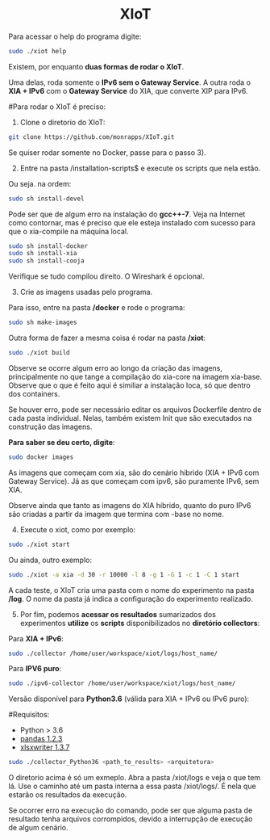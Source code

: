 <h1 align="center"> XIoT </h1>


Para acessar o help do programa digite:


```bash
sudo ./xiot help
```


Existem, por enquanto **duas formas de rodar o XIoT**.

Uma delas, roda somente o **IPv6 sem o Gateway Service**. A outra roda o **XIA + IPv6** com o **Gateway Service** do XIA, que converte XIP para IPv6.


#Para rodar o XIoT é preciso:

1) Clone o diretorio do XIoT:

```bash
git clone https://github.com/monrapps/XIoT.git
```

Se quiser rodar somente no Docker, passe para o passo 3).


2) Entre na pasta /installation-scripts$ e execute os scripts que nela estão.


Ou seja. na ordem:

```bash
sudo sh install-devel
```

Pode ser que de algum erro na instalação do **gcc++-7**. Veja na Internet como contornar, mas é preciso que ele esteja instalado com sucesso para que o xia-compile na máquina local. 


```bash
sudo sh install-docker	
sudo sh install-xia
sudo sh install-cooja
```


Verifique se tudo compilou direito. O Wireshark é opcional.


3) Crie as imagens usadas pelo programa.


Para isso, entre na pasta **/docker** e rode o programa:

```bash
sudo sh make-images
```


Outra forma de fazer a mesma coisa é rodar na pasta **/xiot**:

```bash
sudo ./xiot build
```


Observe se ocorre algum erro ao longo da criação das imagens, principalmente no que tange a compilação do xia-core na imagem xia-base. Observe que o que é feito aqui é similiar a instalação loca, só que dentro dos containers.

Se houver erro, pode ser necessário editar os arquivos Dockerfile dentro de cada pasta individual. Nelas, também existem Init que são executados na construção das imagens.


**Para saber se deu certo, digite**:


```bash
sudo docker images
```


As imagens que começam com xia, são do cenário hibrido (XIA + IPv6 com Gateway Service). Já as que começam com ipv6, são puramente IPv6, sem XIA.

Observe ainda que tanto as imagens do XIA híbrido, quanto do puro IPv6 são criadas a partir da imagem que termina com -base no nome.



4) Execute o xiot, como por exemplo:


```bash
sudo ./xiot start
```


Ou ainda, outro exemplo:


```bash
sudo ./xiot -a xia -d 30 -r 10000 -l 8 -g 1 -G 1 -c 1 -C 1 start
```


A cada teste, o XIoT cria uma pasta com o nome do experimento na pasta **/log**. O nome da pasta já indica a configuração do experimento realizado.


5) Por fim, podemos **acessar os resultados** sumarizados dos experimentos **utilize** os **scripts** disponibilizados no **diretório collectors**:


Para **XIA + IPv6**:


```bash
sudo ./collector /home/user/workspace/xiot/logs/host_name/
```


Para **IPV6 puro**:

```bash
sudo ./ipv6-collector /home/user/workspace/xiot/logs/host_name/
```

Versão disponível para **Python3.6** (válida para XIA + IPv6 ou IPv6 puro):

#Requisitos:

- Python > 3.6
- [pandas 1.2.3](https://pandas.pydata.org)
- [xlsxwriter 1.3.7](https://pypi.org/project/XlsxWriter/)

```bash
sudo ./collector_Python36 <path_to_results> <arquitetura> 
```

O diretorio acima é só um exmeplo. Abra a pasta /xiot/logs e veja o que tem lá. Use o caminho até um pasta interna a essa pasta /xiot/logs/. É nela que estarão os resultados da execução.


Se ocorrer erro na execução do comando, pode ser que alguma pasta de resultado tenha arquivos corrompidos, devido a interrupção de execução de algum cenário.







